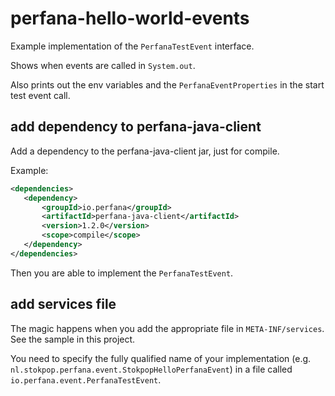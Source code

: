 # perfana-hello-world-events

Example implementation of the `PerfanaTestEvent` interface.

Shows when events are called in `System.out`.

Also prints out the env variables and the `PerfanaEventProperties` in 
the start test event call.

## add dependency to perfana-java-client

Add a dependency to the perfana-java-client jar, just for compile.

Example:

```xml
<dependencies>
   <dependency>
       <groupId>io.perfana</groupId>
       <artifactId>perfana-java-client</artifactId>
       <version>1.2.0</version>
       <scope>compile</scope>
   </dependency>
</dependencies>
```

Then you are able to implement the `PerfanaTestEvent`.

## add services file

The magic happens when you add the appropriate file
in `META-INF/services`. See the sample in this project.

You need to specify the fully qualified name of your implementation
(e.g. `nl.stokpop.perfana.event.StokpopHelloPerfanaEvent`) 
in a file called `io.perfana.event.PerfanaTestEvent`. 

